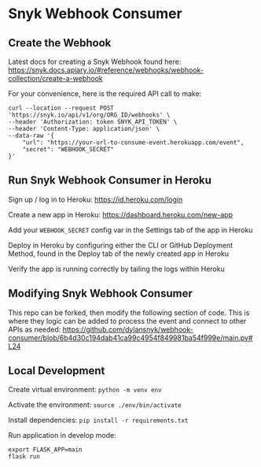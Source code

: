 # Snyk Webhook Consumer

## Create the Webhook

Latest docs for creating a Snyk Webhook found here: https://snyk.docs.apiary.io/#reference/webhooks/webhook-collection/create-a-webhook

For your convenience, here is the required API call to make:
```
curl --location --request POST 'https://snyk.io/api/v1/org/ORG_ID/webhooks' \
--header 'Authorization: token SNYK_API_TOKEN' \
--header 'Content-Type: application/json' \
--data-raw '{
    "url": "https://your-url-to-consume-event.herokuapp.com/event",
    "secret": "WEBHOOK_SECRET"
}'
```
## Run Snyk Webhook Consumer in Heroku

Sign up / log in to Heroku: https://id.heroku.com/login

Create a new app in Heroku: https://dashboard.heroku.com/new-app

Add your `WEBHOOK_SECRET` config var in the Settings tab of the app in Heroku

Deploy in Heroku by configuring either the CLI or GitHub Deployment Method, found in the Deploy tab of the newly created app in Heroku

Verify the app is running correctly by tailing the logs within Heroku

## Modifying Snyk Webhook Consumer

This repo can be forked, then modify the following section of code. This is where they logic can be added to process the event and connect to other APIs as needed:
https://github.com/dylansnyk/webhook-consumer/blob/6b4d30c194dab41ca99c4954f849981ba54f999e/main.py#L24

## Local Development

Create virtual environment: `python -m venv env`

Activate the environment: `source ./env/bin/activate`

Install dependencies: `pip install -r requirements.txt`

Run application in develop mode: 
```
export FLASK_APP=main
flask run
```
